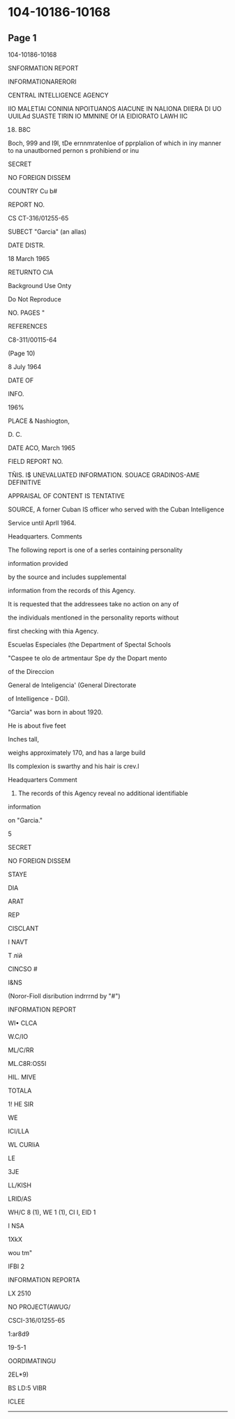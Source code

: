 # 104-10186-10168

## Page 1

104-10186-10168

SNFORMATION REPORT

INFORMATIONARERORI

CENTRAL INTELLIGENCE AGENCY

IIO MALETIAI CONINIA NPOITUANOS AIACUNE IN NALIONA DIIERA DI UO UUILAd SUASTE TIRIN IO MMNINE Of IA EIDIORATO LAWH IIC

18. B8C

Boch, 999 and I9l, tDe ernnmratenIoe of pprplalion of which in iny manner to na unautborned pernon s prohibiend or inu

SECRET

NO FOREIGN DISSEM

COUNTRY Cu b#

REPORT NO.

CS CT-316/01255-65

SUBECT "Garcia" (an allas)

DATE DISTR.

18 March 1965

RETURNTO CIA

Background Use Onty

Do Not Reproduce

NO. PAGES "

REFERENCES

C8-311/00115-64

(Page 10)

8 July 1964

DATE OF

INFO.

196%

PLACE & Nashiogton,

D. C.

DATE ACO, March 1965

FIELD REPORT NO.

TÑIS. I$ UNEVALUATED INFORMATION. SOUACE GRADINOS-AME DEFINITIVE

APPRAISAL OF CONTENT IS TENTATIVE

SOURCE, A forner Cuban IS officer who served with the Cuban Intelligence

Service until Aprll 1964.

Headquarters. Comments

The following report is one of a serles containing personality

information provided

by the source and includes supplemental

information from the records of this Agency.

It is requested that the addressees take no action on any of

the individuals mentloned in the personality reports without

first checking with thia Agency.

Escuelas Especiales (the Department of Spectal Schools

"Caspee te olo de artmentaur Spe dy the Dopart mento

of the Direccion

General de Inteligencia' (General Directorate

of Intelligence - DGI).

"Garcia" was born in about 1920.

He is about five feet

Inches tall,

weighs approximately 170, and has a large build

Ils complexion is swarthy and his hair is crev.l

Headquarters Comment

1. The records of this Agency reveal no additional identifiable

information

on "Garcia."

5

SECRET

NO FOREIGN DISSEM

STAYE

DIA

ARAT

REP

CISCLANT

I NAVT

Т лій

CINCSO #

I&NS

(Noror-Fioll disribution indrrrnd by "#")

INFORMATION REPORT

WI• CLCA

W.C/IO

ML/C/RR

ML.C8R:OS5I

HIL. MIVE

TOTALA

1! HE SIR

WE

ICI/LLA

WL CURIiA

LE

3JE

LL/KISH

LRID/AS

WH/C 8 (1), WE 1 (1), CI I, EID 1

I NSA

1XkX

wou tm"

IFBI 2

INFORMATION REPORTA

LX 2510

NO PROJECT(AWUG/

CSCI-316/01255-65

1:ar8d9

19-5-1

OORDIMATINGU

2EL*9)

BS LD:5 VIBR

ICLEE

---

